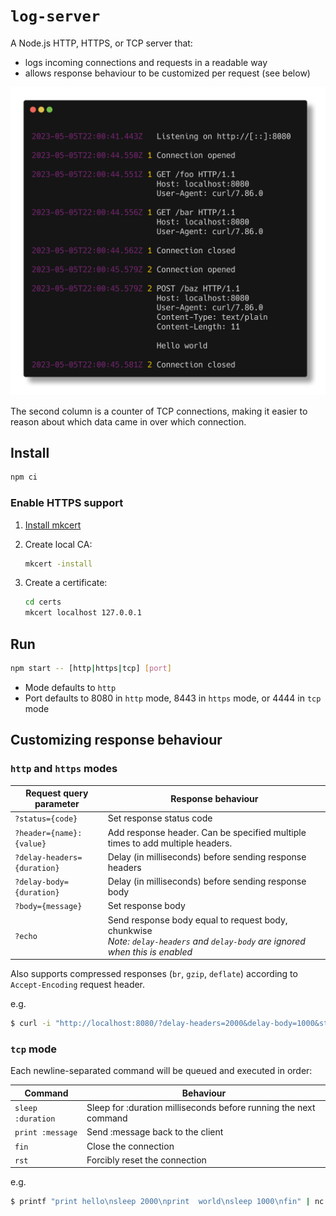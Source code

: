 # `log-server`

A Node.js HTTP, HTTPS, or TCP server that:

- logs incoming connections and requests in a readable way
- allows response behaviour to be customized per request (see below)

![Screenshot](doc/screenshot.png)

The second column is a counter of TCP connections, making it easier to reason about which data came
in over which connection.

## Install

```sh
npm ci
```

### Enable HTTPS support

1. [Install mkcert](https://github.com/FiloSottile/mkcert?tab=readme-ov-file#installation)

1. Create local CA:

   ```sh
   mkcert -install
   ```

1. Create a certificate:

   ```sh
   cd certs
   mkcert localhost 127.0.0.1
   ```

## Run

```sh
npm start -- [http|https|tcp] [port]
```

- Mode defaults to `http`
- Port defaults to 8080 in `http` mode, 8443 in `https` mode, or 4444 in `tcp` mode

## Customizing response behaviour

### `http` and `https` modes

| Request query parameter     | Response behaviour                                                                                                               |
| --------------------------- | -------------------------------------------------------------------------------------------------------------------------------- |
| `?status={code}`            | Set response status code                                                                                                         |
| `?header={name}:{value}`    | Add response header. Can be specified multiple times to add multiple headers.                                                    |
| `?delay-headers={duration}` | Delay (in milliseconds) before sending response headers                                                                          |
| `?delay-body={duration}`    | Delay (in milliseconds) before sending response body                                                                             |
| `?body={message}`           | Set response body                                                                                                                |
| `?echo`                     | Send response body equal to request body, chunkwise<br>_Note: `delay-headers` and `delay-body` are ignored when this is enabled_ |

Also supports compressed responses (`br`, `gzip`, `deflate`) according to `Accept-Encoding` request
header.

e.g.

```sh
$ curl -i "http://localhost:8080/?delay-headers=2000&delay-body=1000&status=503&body=Oh%20no!"
```

### `tcp` mode

Each newline-separated command will be queued and executed in order:

| Command           | Behaviour                                                        |
| ----------------- | ---------------------------------------------------------------- |
| `sleep :duration` | Sleep for :duration milliseconds before running the next command |
| `print :message`  | Send :message back to the client                                 |
| `fin`             | Close the connection                                             |
| `rst`             | Forcibly reset the connection                                    |

e.g.

```sh
$ printf "print hello\nsleep 2000\nprint  world\nsleep 1000\nfin" | nc localhost 4444
```
